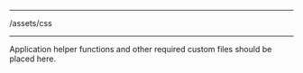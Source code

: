 ******************************************************************************
/assets/css
******************************************************************************

Application helper functions and other required custom files should be placed
here.
